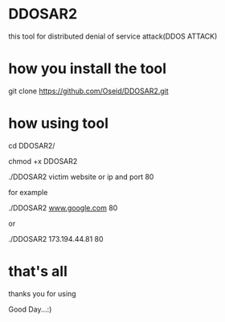 # DDOSAR2
this tool for  distributed denial of service attack(DDOS ATTACK)


# how you install the tool 

git clone https://github.com/Oseid/DDOSAR2.git


# how using tool 

cd DDOSAR2/


chmod +x DDOSAR2


./DDOSAR2 victim website or ip and port 80 

for example 


./DDOSAR2 www.google.com 80 


or 


./DDOSAR2 173.194.44.81 80 



# that's all 
thanks you for using

Good Day...:)


